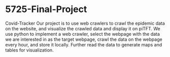 # 5725-Final-Project
Covid-Tracker
Our project is to use web crawlers to crawl the epidemic data on the website, and visualize the crawled data and display it on piTFT. We use python to implement a web crawler, select the webpage with the data we are interested in as the target webpage, crawl the data on the webpage every hour, and store it locally. Further read the data to generate maps and tables for visualization.
